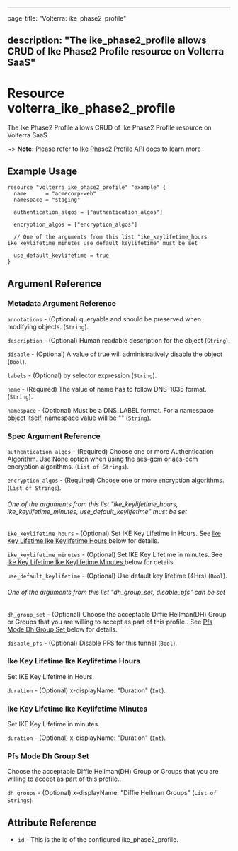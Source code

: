 ---

page_title: "Volterra: ike_phase2_profile"

description: "The ike_phase2_profile allows CRUD of Ike Phase2 Profile resource on Volterra SaaS"
-------------------------------------------------------------------------------------------------

Resource volterra_ike_phase2_profile
====================================

The Ike Phase2 Profile allows CRUD of Ike Phase2 Profile resource on Volterra SaaS

~> **Note:** Please refer to [Ike Phase2 Profile API docs](https://docs.cloud.f5.com/docs-v2/api/views-ike-phase2-profile) to learn more

Example Usage
-------------

```hcl
resource "volterra_ike_phase2_profile" "example" {
  name      = "acmecorp-web"
  namespace = "staging"

  authentication_algos = ["authentication_algos"]

  encryption_algos = ["encryption_algos"]

  // One of the arguments from this list "ike_keylifetime_hours ike_keylifetime_minutes use_default_keylifetime" must be set

  use_default_keylifetime = true
}

```

Argument Reference
------------------

### Metadata Argument Reference

`annotations` - (Optional) queryable and should be preserved when modifying objects. (`String`).

`description` - (Optional) Human readable description for the object (`String`).

`disable` - (Optional) A value of true will administratively disable the object (`Bool`).

`labels` - (Optional) by selector expression (`String`).

`name` - (Required) The value of name has to follow DNS-1035 format. (`String`).

`namespace` - (Optional) Must be a DNS_LABEL format. For a namespace object itself, namespace value will be "" (`String`).

### Spec Argument Reference

`authentication_algos` - (Required) Choose one or more Authentication Algorithm. Use None option when using the aes-gcm or aes-ccm encryption algorithms. (`List of Strings`).

`encryption_algos` - (Required) Choose one or more encryption algorithms. (`List of Strings`).

###### One of the arguments from this list "ike_keylifetime_hours, ike_keylifetime_minutes, use_default_keylifetime" must be set

`ike_keylifetime_hours` - (Optional) Set IKE Key Lifetime in Hours. See [Ike Key Lifetime Ike Keylifetime Hours ](#ike-key-lifetime-ike-keylifetime-hours) below for details.

`ike_keylifetime_minutes` - (Optional) Set IKE Key Lifetime in minutes. See [Ike Key Lifetime Ike Keylifetime Minutes ](#ike-key-lifetime-ike-keylifetime-minutes) below for details.

`use_default_keylifetime` - (Optional) Use default key lifetime (4Hrs) (`Bool`).

###### One of the arguments from this list "dh_group_set, disable_pfs" can be set

`dh_group_set` - (Optional) Choose the acceptable Diffie Hellman(DH) Group or Groups that you are willing to accept as part of this profile.. See [Pfs Mode Dh Group Set ](#pfs-mode-dh-group-set) below for details.

`disable_pfs` - (Optional) Disable PFS for this tunnel (`Bool`).

### Ike Key Lifetime Ike Keylifetime Hours

Set IKE Key Lifetime in Hours.

`duration` - (Optional) x-displayName: "Duration" (`Int`).

### Ike Key Lifetime Ike Keylifetime Minutes

Set IKE Key Lifetime in minutes.

`duration` - (Optional) x-displayName: "Duration" (`Int`).

### Pfs Mode Dh Group Set

Choose the acceptable Diffie Hellman(DH) Group or Groups that you are willing to accept as part of this profile..

`dh_groups` - (Optional) x-displayName: "Diffie Hellman Groups" (`List of Strings`).

Attribute Reference
-------------------

-	`id` - This is the id of the configured ike_phase2_profile.

